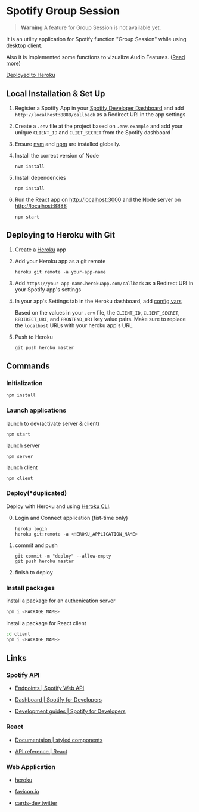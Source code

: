 # Spotify Group Session

> **Warning**
> A feature for Group Session is not available yet.


It is an utility application for Spotify function "Group Session" while using desktop client.

Also it is Implemented some functions to vizualize Audio Features. ([Read more](https://developer.spotify.com/documentation/web-api/reference/#/operations/get-several-audio-features))

[Deployed to Heroku](https://spotify-group-session-for-dt.herokuapp.com/)

## Local Installation & Set Up

1. Register a Spotify App in your [Spotify Developer Dashboard](https://developer.spotify.com/dashboard/) and add `http://localhost:8888/callback` as a Redirect URI in the app settings

2. Create a `.env` file at the project based on `.env.example` and add your unique
`CLIENT_ID` and `CLIET_SECRET` from the Spotify dashboard

3. Ensure [nvm](https://github.com/nvm-sh/nvm) and [npm](https://www.npmjs.com/) are installed globally.

4. Install the correct version of Node

    ```shell
    nvm install
    ```

5. Install dependencies
    
    ```shell
    npm install 
    ```

6. Run the React app on <http://localhost:3000> and the Node server on <http://localhost:8888>

    ```shell
    npm start
    ```


## Deploying to Heroku with Git

1. Create a [Heroku](https://www.heroku.com/) app

2. Add your Heroku app as a git remote

    ```shell
    heroku git remote -a your-app-name
    ```

3. Add `https://your-app-name.herokuapp.com/callback` as a Redirect URI in your Spotify app's settings

4. In your app's Settings tab in the Heroku dashboard, add [config vars](https://devcenter.heroku.com/articles/config-vars#using-the-heroku-dashboard)


    Based on the values in your `.env` file, the `CLIENT_ID`, `CLIENT_SECRET`, `REDIRECT_URI`, and `FRONTEND_URI` key value pairs. Make sure to replace the `localhost` URLs with your heroku app's URL.

5. Push to Heroku

    ```shell
    git push heroku master
    ```

## Commands 

### Initialization

```shell
npm install
```

### Launch applications
launch to dev(activate server & client)
```shell
npm start
```

launch server
```shell
npm server
```

launch client
```shell
npm client
```

### Deploy(*duplicated)

Deploy with Heroku and using [Heroku CLI](https://devcenter.heroku.com/articles/heroku-cli).

0. Login and Connect application (fist-time only)

    ```shell
    heroku login
    heroku git:remote -a <HEROKU_APPLICATION_NAME>
    ```

1. commit and push

    ```shell
    git commit -m "deploy" --allow-empty
    git push heroku master
    ```

2. finish to deploy

### Install packages

install a package for an authenication server
```bash
npm i <PACKAGE_NAME>
```

install a package for React client
```bash
cd client
npm i <PACKAGE_NAME>
```

## Links

### Spotify API

- [Endpoints | Spotify Web API](https://developer.spotify.com/documentation/web-api/reference/#/)

- [Dashboard | Spotify for Developers](https://developer.spotify.com/dashboard/applications/)

- [Development guides | Spotify for Developers](https://developer.spotify.com/documentation/general/guides/)

### React

- [Documentaion | styled components](https://styled-components.com/docs)

- [API reference | React](https://reactjs.org/docs/react-api.html)

### Web Application

- [heroku](https://dashboard.heroku.com/apps)

- [favicon.io](https://favicon.io/)

- [cards-dev.twitter](https://cards-dev.twitter.com/validator)